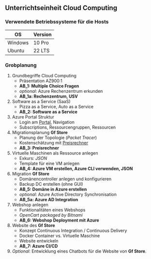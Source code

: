 ## Unterrichtseinheit Cloud Computing
### Verwendete Betriebssysteme für die Hosts
|OS|Version|
|---|---|
|Windows|10 Pro|
|Ubuntu|22 LTS|

### Grobplanung
1) Grundbegriffe Cloud Computing 
   * Präsentation AZ900:1
   * **AB_1: Multiple Choice Fragen**
   * _optional_: Azure Rechenzentrum erkunden
   * **AB_1a: Rechenzentrum, USV**
2) Software as a Service (SaaS)
   * Pizza as a Service, Auto as a Service
   * **AB_2: Software as a Service**
3) Azure Portal Struktur
   * Login am [Portal][az-portal], Navigation
   * Subscriptions, Ressourcengruppen, Ressourcen
4) Migrationsplanung **Gf Store** 
   * Planung der Topologie (_Packet Tracer_)
   * Kostenschätzung mit [Preisrechner][az-preisrechner]
   * **AB_3: Preisrechner**
5) Virtuelle Maschinen als Ressource anlegen
   * Exkurs: _JSON_
   * Template für eine VM anlegen
   * **AB_4: Azure VM erstellen, Azure CLI verwenden, JSON**
6) Migration **Gf Store**
   * Domänencontroller anlegen und konfigurieren
   * Backup DC erstellen (ohne GUI)
   * **AB_5: Domäne in Azure erstellen**
   * _optional_: Azure Active Directory 
   Synchronisation
   * **AB_5a: Azure AD Integration**
6) Webshop anlegen
   * Funktionalitäten eines Webshops
   * _OpenCart packaged by Bitnami_
   * **AB_6: Webshop Deployment mit Azure**
7) Website des **Gf Store**
   * Konzept Continuous Integration / Continuous Delivery
   * Docker Container vs. Virtuelle Maschine
   * Website entwickeln
   * **AB_7: Azure CI/CD**
8) _Optional_: Entwicklung eines Chatbots für die Website von **Gf Store**. 

[az-preisrechner]: https://azure.microsoft.com/de-de/pricing/calculator/
[az-portal]: https://portal.azure.com
